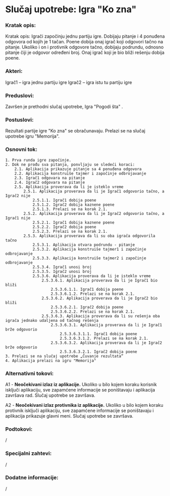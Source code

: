 # Slučaj upotrebe: Igra "Ko zna"

  

### Kratak opis:

Kratak opis: Igrači započinju jednu partiju igre. Dobijaju pitanje i 4 ponuđena odgovora od kojih je 1 tačan. Poene dobija onaj igrač koji odgovori tačno na pitanje. Ukoliko i on i protivnik odgovore tačno, dobijaju podrundu, odnosno pitanje čiji je odgovor određeni broj. Onaj igrač koji je bio bliži rešenju dobija poene.

  

### Akteri:

Igrač1 – igra jednu partiju igre
Igrač2 – igra istu tu partiju igre

### Preduslovi:

Završen je prethodni slučaj upotrebe, Igra "Pogodi šta" .
  
### Postuslovi:

Rezultati partije igre "Ko zna" se obračunavaju. Prelazi se na slučaj upotrebe igru "Memorija".

### Osnovni tok:

    1. Prva runda igre započinje.
    2. Dok ne prođu sva pitanja, ponvljaju se sledeći koraci:
        2.1. Aplikacija prikazuje pitanje sa 4 ponuđena odgovora
        2.2. Aplikacija konstruiše tajmer i započinje odbrojavanje
        2.3. Igrač1 odgovara na pitanje
        2.4. Igrač2 odgovara na pitanje
        2.5. Aplikacija proverava da li je isteklo vreme
            2.5.1. Aplikacija proverava da li je Igrač1 odgovorio tačno, a Igrač2 nije
                2.5.1.1. Igrač1 dobija poene
                2.5.1.2. Igrač2 dobija kaznene poene
	            2.5.1.3. Prelazi se na korak 2.1.
            2.5.2. Aplikacija proverava da li je Igrač2 odgovorio tačno, a Igrač1 nije
                2.5.2.1. Igrač1 dobija kaznene poene
	            2.5.2.2. Igrač2 dobija poene
	            2.5.2.3. Prelazi se na korak 2.1.
            2.5.3. Aplikacija proverava da li su oba igrača odgovorila tačno
                2.5.3.1. Aplikacija otvara podrundu - pitanje
                2.5.3.2. Aplikacija konstruiše tajmer1 i započinje odbrojavanje
                2.5.3.3. Aplikacija konstruiše tajmer2 i započinje odbrojavanje
                2.5.3.4. Igrač1 unosi broj
                2.5.3.5. Igrač2 unosi broj
                2.5.3.6. Aplikacija proverava da li je isteklo vreme
                    2.5.3.6.1. Aplikacija proverava da li je Igrač1 bio bliži
                        2.5.3.6.1.1. Igrač1 dobija poene
	    	            2.5.3.6.1.2. Prelazi se na korak 2.1.
                    2.5.3.6.2. Aplikacija proverava da li je Igrač2 bio bliži
                        2.5.3.6.2.1. Igrač2 dobija poene
	    	            2.5.3.6.2.2. Prelazi se na korak 2.1.
                    2.5.3.6.3. Aplikacija proverava da li su rešenja oba igrača jednako udaljena od tačnog rešenja
                        2.5.3.6.3.1. Aplikacija proverava da li je Igrač1 brže odgovorio
                            2.5.3.6.3.1.1. Igrač1 dobija poene
	    	    	        2.5.3.6.3.1.2. Prelazi se na korak 2.1.
                        2.5.3.6.3.2. Aplikacija proverava da li je Igrač2 brže odgovorio
                            2.5.3.6.3.2.1. Igrač2 dobija poene
    3. Prelazi se na slučaj upotrebe „Čuvanje rezultata”
    4. Aplikacija prelazi na igru "Memorija"
  
    

### Alternativni tokovi:

A1 - **Neočekivani izlaz iz aplikacije.** Ukoliko u bilo kojem koraku korisnik isključi aplikaciju,
sve zapamćene informacije se poništavaju i aplikacija završava rad.
Slučaj upotrebe se završava.

A2 - **Neočekivani izlaz protivnika iz aplikacije.** Ukoliko u bilo kojem koraku protivnik isključi
aplikaciju, sve zapamćene informacije se poništavaju i aplikacija prikazuje glavni meni.
Slučaj upotrebe se završava.


### Podtokovi:

/

### Specijalni zahtevi:

/
  

### Dodatne informacije:

/
